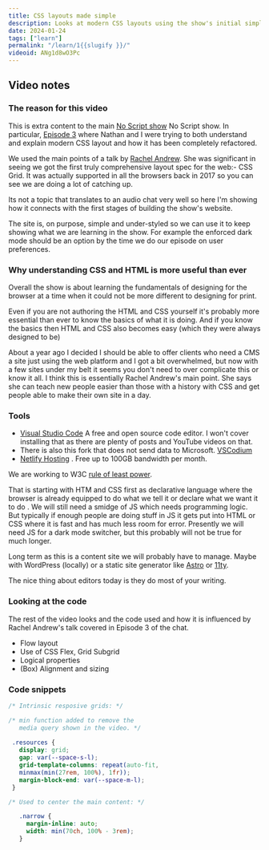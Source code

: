 ```yaml
---
title: CSS layouts made simple
description: Looks at modern CSS layouts using the show's initial simplified site. 
date: 2024-01-24
tags: ["learn"]
permalink: "/learn/1{{slugify }}/"
videoid: ANg1d8wO3Pc
---
```


Video notes
----------

### The reason for this video

This is extra content to the main [No Script show](/) No Script show. In particular, [Episode 3](/3) where Nathan and I were trying to both understand and explain modern CSS layout and how it has been completely refactored.

We used the main points of a talk by [Rachel Andrew](https://noti.st/rachelandrew/VqOEAa/refactoring-the-way-we-talk-about-css#scagi0F). She was significant in seeing we got the first truly comprehensive layout spec for the web:- CSS Grid. It was actually supported in all the browsers back in 2017 so you can see we are doing a lot of catching up.

Its not a topic that translates to an audio chat very well so here I'm showing how it connects with the first stages of building the show's website.

The site is, on purpose, simple and under-styled so we can use it to keep showing what we are learning in the show. For example the enforced dark mode should be an option by the time we do our episode on user preferences.

### Why understanding CSS and HTML is more useful than ever

Overall the show is about learning the fundamentals of designing for the browser at a time when it could not be more different to designing for print.

Even if you are not authoring the HTML and CSS yourself it's probably more essential than ever to know the basics of what it is doing. And if you know the basics then HTML and CSS also becomes easy (which they were always designed to be)

About a year ago I decided I should be able to offer clients who need a CMS a site just using the web platform and I got a bit overwhelmed, but now with a few sites under my belt it seems you don't need to over complicate this or know it all. I think this is essentially Rachel Andrew's main point. She says she can teach new people easier than those with a history with CSS and get people able to make their own site in a day.

### Tools

*   [Visual Studio Code](https://visualstudio.microsoft.com/) A free and open source code editor. I won't cover installing that as there are plenty of posts and YouTube videos on that.
*   There is also this fork that does not send data to Microsoft. [VSCodium](https://vscodium.com/)
*   [Netlify Hosting](https://www.netlify.com/) . Free up to 100GB bandwidth per month.

We are working to W3C [rule of least power](https://www.w3.org/2001/tag/doc/leastPower.html).

That is starting with HTM and CSS first as declarative language where the browser is already equipped to do what we tell it or declare what we want it to do . We will still need a smidge of JS which needs programming logic. But typically if enough people are doing stuff in JS it gets put into HTML or CSS where it is fast and has much less room for error. Presently we will need JS for a dark mode switcher, but this probably will not be true for much longer.

Long term as this is a content site we will probably have to manage. Maybe with WordPress (locally) or a static site generator like [Astro](https://astro.build/) or [11ty](https://www.11ty.dev/).

The nice thing about editors today is they do most of your writing.

### Looking at the code

The rest of the video looks and the code used and how it is influenced by Rachel Andrew's talk covered in Episode 3 of the chat.

*   Flow layout
*   Use of CSS Flex, Grid Subgrid
*   Logical properties
*   (Box) Alignment and sizing

### Code snippets

 ```css
/* Intrinsic resposive grids: */

 /* min function added to remove the 
    media query shown in the video. */
  
  .resources {
    display: grid;
    gap: var(--space-s-l);
    grid-template-columns: repeat(auto-fit,
    minmax(min(27rem, 100%), 1fr));
    margin-block-end: var(--space-m-l);
  } 

 /* Used to center the main content: */

    .narrow {
      margin-inline: auto;
      width: min(70ch, 100% - 3rem);
    }  
```
  